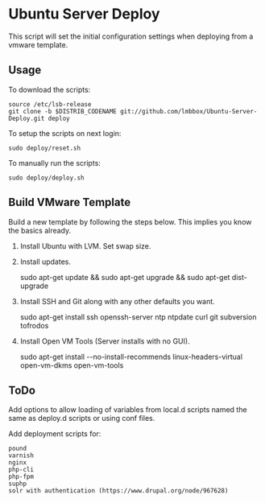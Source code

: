 # Ubuntu Server Deploy

This script will set the initial configuration settings when deploying from a vmware template.

## Usage

To download the scripts:

	source /etc/lsb-release
	git clone -b $DISTRIB_CODENAME git://github.com/lmbbox/Ubuntu-Server-Deploy.git deploy

To setup the scripts on next login:

	sudo deploy/reset.sh

To manually run the scripts:

	sudo deploy/deploy.sh

## Build VMware Template

Build a new template by following the steps below. This implies you know the basics already.

1. Install Ubuntu with LVM. Set swap size.
2. Install updates.

	sudo apt-get update && sudo apt-get upgrade && sudo apt-get dist-upgrade

3. Install SSH and Git along with any other defaults you want.

	sudo apt-get install ssh openssh-server ntp ntpdate curl git subversion tofrodos

4. Install Open VM Tools (Server installs with no GUI).

	sudo apt-get install --no-install-recommends linux-headers-virtual open-vm-dkms open-vm-tools

## ToDo

Add options to allow loading of variables from local.d scripts named the same as deploy.d scripts or using conf files.

Add deployment scripts for:

	pound
	varnish
	nginx
	php-cli
	php-fpm
	suphp
	solr with authentication (https://www.drupal.org/node/967628)
